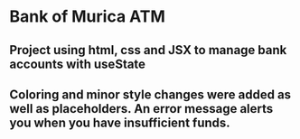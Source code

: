# Bank of Murica ATM
##
## Project using html, css and JSX to manage bank accounts with useState
## Coloring and minor style changes were added as well as placeholders. An error message alerts you when you have insufficient funds.
